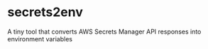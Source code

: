 # secrets2env
A tiny tool that converts AWS Secrets Manager API responses into environment variables
